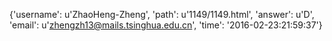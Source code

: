 {'username': u'ZhaoHeng-Zheng', 'path': u'1149/1149.html', 'answer': u'D', 'email': u'zhengzh13@mails.tsinghua.edu.cn', 'time': '2016-02-23:21:59:37'}
